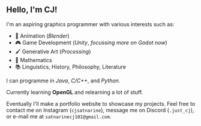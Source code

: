 ## Hello, I'm CJ!
I'm an aspiring graphics programmer with various interests such as: 
- :movie_camera: Animation (*Blender*)
- :video_game: Game Development (*Unity*, *focussing more on Godot now*)
- :paintbrush: Generative Art (*Processing*)
- :triangular_ruler: Mathematics
- :books: Linguistics, History, Philosophy, Literature

I can programme in *Java*, *C/C++*, and *Python*. 

Currently learning **OpenGL** and relearning a lot of stuff.

Eventually I'll make a portfolio website to showcase my projects. Feel free to contact me on Instagram (`cjsatnarine`), message me on Discord (`.just_cj`), or e-mail me at `satnarinecj101@gmail.com`. 

<!--
**CJSatnarine/CJSatnarine** is a ✨ _special_ ✨ repository because its `README.md` (this file) appears on your GitHub profile.

Here are some ideas to get you started:

- 🔭 I’m currently working on ...
- 🌱 I’m currently learning ...
- 👯 I’m looking to collaborate on ...
- 🤔 I’m looking for help with ...
- 💬 Ask me about ...
- 📫 How to reach me: ...
- 😄 Pronouns: ...
- ⚡ Fun fact: ...
-->
